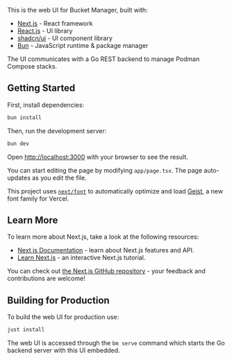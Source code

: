 This is the web UI for Bucket Manager, built with:

- [Next.js](https://nextjs.org) - React framework
- [React.js](https://reactjs.org) - UI library
- [shadcn/ui](https://ui.shadcn.com/) - UI component library
- [Bun](https://bun.sh) - JavaScript runtime & package manager

The UI communicates with a Go REST backend to manage Podman Compose stacks.

## Getting Started

First, install dependencies:

```bash
bun install
```

Then, run the development server:

```bash
bun dev
```

Open [http://localhost:3000](http://localhost:3000) with your browser to see the result.

You can start editing the page by modifying `app/page.tsx`. The page auto-updates as you edit the file.

This project uses [`next/font`](https://nextjs.org/docs/app/building-your-application/optimizing/fonts) to automatically optimize and load [Geist](https://vercel.com/font), a new font family for Vercel.

## Learn More

To learn more about Next.js, take a look at the following resources:

- [Next.js Documentation](https://nextjs.org/docs) - learn about Next.js features and API.
- [Learn Next.js](https://nextjs.org/learn) - an interactive Next.js tutorial.

You can check out [the Next.js GitHub repository](https://github.com/vercel/next.js) - your feedback and contributions are welcome!

## Building for Production

To build the web UI for production use:

```bash
just install
```

The web UI is accessed through the `bm serve` command which starts the Go backend server with this UI embedded.
